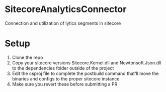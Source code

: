 # SitecoreAnalyticsConnector
Connection and utilization of lytics segments in sitecore

# Setup
1.  Clone the repo
2.  Copy your sitecore versions Sitecore.Kernel.dll and Newtonsoft.Json.dll to the dependencies folder outside of the project
3.  Edit the csproj file to complete the postbuild command that'll move the binaries and configs to the proper sitecore instance
  1.  Make sure you revert these before submitting a PR

